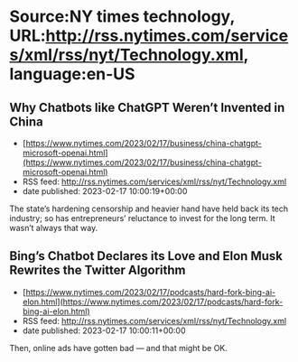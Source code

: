 # Source:NY times technology, URL:http://rss.nytimes.com/services/xml/rss/nyt/Technology.xml, language:en-US

## Why Chatbots like ChatGPT Weren’t Invented in China
 - [https://www.nytimes.com/2023/02/17/business/china-chatgpt-microsoft-openai.html](https://www.nytimes.com/2023/02/17/business/china-chatgpt-microsoft-openai.html)
 - RSS feed: http://rss.nytimes.com/services/xml/rss/nyt/Technology.xml
 - date published: 2023-02-17 10:00:19+00:00

The state’s hardening censorship and heavier hand have held back its tech industry; so has entrepreneurs’ reluctance to invest for the long term. It wasn’t always that way.

## Bing’s Chatbot Declares its Love and Elon Musk Rewrites the Twitter Algorithm
 - [https://www.nytimes.com/2023/02/17/podcasts/hard-fork-bing-ai-elon.html](https://www.nytimes.com/2023/02/17/podcasts/hard-fork-bing-ai-elon.html)
 - RSS feed: http://rss.nytimes.com/services/xml/rss/nyt/Technology.xml
 - date published: 2023-02-17 10:00:11+00:00

Then, online ads have gotten bad — and that might be OK.

